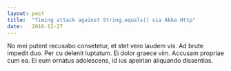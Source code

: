 ```yaml
---
layout: post
title:  "Timing attack against String.equals() via Akka Http"
date:   2016-12-27
---
```

No mei putent recusabo consetetur, et stet vero laudem vis. Ad brute impedit duo.
Per cu delenit luptatum. Ei dolor graece vim. Accusam propriae cum ea.
Ei eum ornatus adolescens, id ius apeirian aliquando dissentias.

